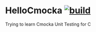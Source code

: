 # HelloCmocka [![build](https://img.shields.io/travis/seekaddo/HelloCmocka.svg)](https://travis-ci.org/seekaddo/HelloCmocka)
Trying to learn Cmocka Unit Testing for C

